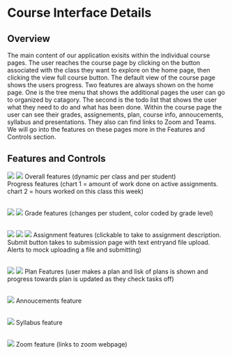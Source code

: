 # Course Interface Details
## Overview
The main content of our application exisits within the individual course pages. The user reaches the course page by clicking on the button associated with the class they want to explore on the home page, then clicking the view full course button. The default view of the course page shows the users progress. Two features are always shown on the home page. One is the tree menu that shows the additional pages the user can go to organized by catagory. The second is the todo list that shows the user what they need to do and what has been done. Within the course page the user can see their grades, assignements, plan, course info, annoucements, syllabus and presentations. They also can find links to Zoom and Teams. We will go into the features on these pages more in the Features and Controls section.

## Features and Controls
![](images/course-default.png)
![](images/course-default2.png)
Overall features (dynamic per class and per student) <br />
Progress features (chart 1 = amount of work done on active assignments. chart 2 = hours worked on this class this week)
<br />
<br />

![](images/course-grades1.png)
![](images/course-grades2.png)
Grade features (changes per student, color coded by grade level)
<br />
<br />

![](images/course-assignments1.png)
![](images/course-assignments2.png)
![](images/course-assignments-submission.png)
Assignment features (clickable to take to assignment description. Submit button takes to submission page with text entryand file upload. Alerts to mock uploading a file and submitting)
<br />
<br />

![](images/course-plan1.png)
![](images/course-plan2.png)
Plan Features (user makes a plan and lisk of plans is shown and progress towards plan is updated as they check tasks off)
<br />
<br />

![](images/course-annoucements.png)
Annoucements feature
<br />
<br />

![](images/course-syllabus.png)
Syllabus feature
<br />
<br />

![](images/course-zoom.png)
Zoom feature (links to zoom webpage)